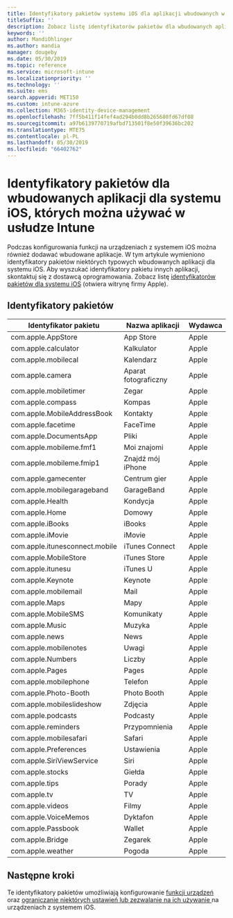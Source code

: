 ```yaml
---
title: Identyfikatory pakietów systemu iOS dla aplikacji wbudowanych w usłudze Microsoft Intune — Azure | Microsoft Docs
titleSuffix: ''
description: Zobacz listę identyfikatorów pakietów dla wbudowanych aplikacji dla systemu iOS. Te identyfikatory pakietów umożliwiają jawne zezwalanie na używanie aplikacji w zasadach i profilach konfiguracji urządzeń w usłudze Microsoft Intune.
keywords: ''
author: MandiOhlinger
ms.author: mandia
manager: dougeby
ms.date: 05/30/2019
ms.topic: reference
ms.service: microsoft-intune
ms.localizationpriority: ''
ms.technology: ''
ms.suite: ems
search.appverid: MET150
ms.custom: intune-azure
ms.collection: M365-identity-device-management
ms.openlocfilehash: 7ff5b411f14fef4ad294b0dd8b265680fd67df08
ms.sourcegitcommit: a97b6139770719afbd713501f8e50f39636bc202
ms.translationtype: MTE75
ms.contentlocale: pl-PL
ms.lasthandoff: 05/30/2019
ms.locfileid: "66402762"
---
```

# <a name="bundle-ids-for-built-in-ios-apps-you-can-use-in-intune"></a>Identyfikatory pakietów dla wbudowanych aplikacji dla systemu iOS, których można używać w usłudze Intune

Podczas konfigurowania funkcji na urządzeniach z systemem iOS można również dodawać wbudowane aplikacje. W tym artykule wymieniono identyfikatory pakietów niektórych typowych wbudowanych aplikacji dla systemu iOS. Aby wyszukać identyfikatory pakietu innych aplikacji, skontaktuj się z dostawcą oprogramowania. Zobacz listę [identyfikatorów pakietów dla systemu iOS](https://support.apple.com/guide/mdm/ios-bundle-ids-mdm90f60c1ce/web) (otwiera witrynę firmy Apple).

## <a name="bundle-ids"></a>Identyfikatory pakietów

| Identyfikator pakietu                   | Nazwa aplikacji     | Wydawca |
|-----------------------------|--------------|-----------|
| com.apple.AppStore          | App Store    | Apple     |
| com.apple.calculator        | Kalkulator   | Apple     |
| com.apple.mobilecal         | Kalendarz     | Apple     |
| com.apple.camera            | Aparat fotograficzny       | Apple     |
| com.apple.mobiletimer       | Zegar        | Apple     |
| com.apple.compass           | Kompas      | Apple     |
| com.apple.MobileAddressBook | Kontakty     | Apple     |
| com.apple.facetime          | FaceTime     | Apple     |
| com.apple.DocumentsApp      | Pliki        | Apple     |
| com.apple.mobileme.fmf1     | Moi znajomi | Apple     |
| com.apple.mobileme.fmip1    | Znajdź mój iPhone  | Apple     |
| com.apple.gamecenter        | Centrum gier  | Apple     |
| com.apple.mobilegarageband  | GarageBand   | Apple     |
| com.apple.Health            | Kondycja       | Apple     |
| com.apple.Home              | Domowy         | Apple     |
| com.apple.iBooks            | iBooks       | Apple     |
| com.apple.iMovie            | iMovie       | Apple     |
| com.apple.itunesconnect.mobile | iTunes Connect | Apple |
| com.apple.MobileStore       | iTunes Store | Apple     |
| com.apple.itunesu           | iTunes U     | Apple     |
| com.apple.Keynote           | Keynote      | Apple     |
| com.apple.mobilemail        | Mail         | Apple     |
| com.apple.Maps              | Mapy         | Apple     |
| com.apple.MobileSMS         | Komunikaty     | Apple     |
| com.apple.Music             | Muzyka        | Apple     |
| com.apple.news              | News         | Apple     |
| com.apple.mobilenotes       | Uwagi        | Apple     |
| com.apple.Numbers           | Liczby      | Apple     |
| com.apple.Pages             | Pages        | Apple     |
| com.apple.mobilephone       | Telefon        | Apple     |
| com.apple.Photo-Booth       | Photo Booth  | Apple     |
| com.apple.mobileslideshow   | Zdjęcia       | Apple     |
| com.apple.podcasts          | Podcasty     | Apple     |
| com.apple.reminders         | Przypomnienia    | Apple     |
| com.apple.mobilesafari      | Safari       | Apple     |
| com.apple.Preferences       | Ustawienia     | Apple     |
| com.apple.SiriViewService   | Siri         | Apple     |
| com.apple.stocks            | Giełda       | Apple     |
| com.apple.tips              | Porady         | Apple     |
| com.apple.tv                | TV           | Apple     |
| com.apple.videos            | Filmy       | Apple     |
| com.apple.VoiceMemos        | Dyktafon   | Apple     |
| com.apple.Passbook          | Wallet       | Apple     |
| com.apple.Bridge            | Zegarek        | Apple     |
| com.apple.weather           | Pogoda      | Apple     |

## <a name="next-steps"></a>Następne kroki

Te identyfikatory pakietów umożliwiają konfigurowanie [funkcji urządzeń](ios-device-features-settings.md) oraz [ograniczanie niektórych ustawień lub zezwalanie na ich używanie ](device-restrictions-ios.md) na urządzeniach z systemem iOS.
